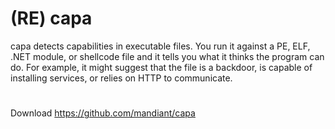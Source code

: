 # (RE) capa
capa detects capabilities in executable files. You run it against a PE, ELF, .NET module, or shellcode file and it tells you what it thinks the program can do. For example, it might suggest that the file is a backdoor, is capable of installing services, or relies on HTTP to communicate.
#
Download
https://github.com/mandiant/capa